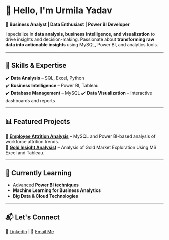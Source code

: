 # 👋 Hello, I'm Urmila Yadav  

🎯 **Business Analyst | Data Enthusiast | Power BI Developer**  

I specialize in **data analysis, business intelligence, and visualization** to drive insights and decision-making. Passionate about **transforming raw data into actionable insights** using MySQL, Power BI, and analytics tools.  

---

## 🔹 Skills & Expertise  
✔️ **Data Analysis** – SQL, Excel, Python  
✔️ **Business Intelligence** – Power BI, Tableau  
✔️ **Database Management** – MySQL 
✔️ **Data Visualization** – Interactive dashboards and reports  

---

## 📊 Featured Projects  
🔹 **[Employee Attrition Analysis](https://github.com/urmilayadav1/employee-attrition-analysis)** – MySQL and Power BI-based analysis of workforce attrition trends.  
🔹 **[Gold Insight Analysis](https://github.com/urmilayadav1/Gold-Insight-Analysis))** – Analysis of Gold Market Exploration Using MS Excel and Tableau.

---

## 🌱 Currently Learning  
- Advanced **Power BI techniques**  
- **Machine Learning for Business Analytics**  
- **Big Data & Cloud Technologies**  

---

## 📬 Let's Connect  
📌 [LinkedIn](https://www.linkedin.com/in/urmila-yadav-4475771bb/) | 📧 [Email Me](mailto:urmila1412.yadav@gmail.com)  


